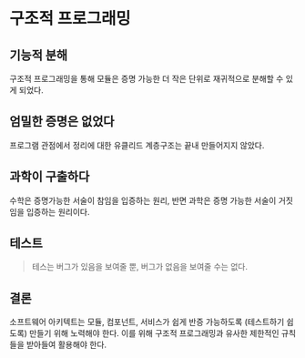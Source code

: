 # 구조적 프로그래밍

## 기능적 분해

구조적 프로그래밍을 통해 모듈은 증명 가능한 더 작은 단위로 재귀적으로 분해할 수 있게 되었다.

## 엄밀한 증명은 없었다

프로그램 관점에서 정리에 대한 유클리드 계층구조는 끝내 만들어지지 않았다.

## 과학이 구출하다

수학은 증명가능한 서술이 참임을 입증하는 원리, 반면 과학은 증명 가능한 서술이 거짓임을 입증하는 원리이다.

## 테스트

> 테스는 버그가 있음을 보여줄 뿐, 버그가 없음을 보여줄 수는 없다.

## 결론

소프트웨어 아키텍트는 모듈, 컴포넌트, 서비스가 쉽게 반증 가능하도록 (테스트하기 쉽도록) 만들기 위해 노력해야 한다. 이를 위해 구조적 프로그래밍과 유사한 제한적인 규칙들을 받아들여 활용해야 한다.
